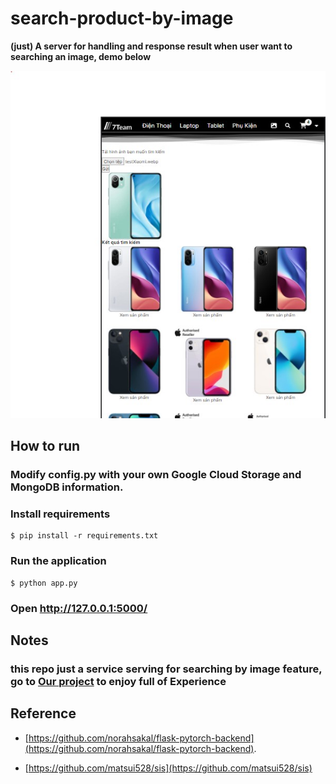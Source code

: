 # search-product-by-image

**(just) A server for handling and response result when user want to searching an image, demo below**

![screenshot1](/Screenshot1.jpg)

## How to run

### Modify config.py with your own Google Cloud Storage and MongoDB information.

### Install requirements

```
$ pip install -r requirements.txt
```

### Run the application

```
$ python app.py
```

### Open http://127.0.0.1:5000/

## Notes

### this repo just a service serving for searching by image feature, go to [Our project](https://github.com/ZachHung/13Team_V2) to enjoy full of Experience

## Reference

- [https://github.com/norahsakal/flask-pytorch-backend](https://github.com/norahsakal/flask-pytorch-backend).

- [https://github.com/matsui528/sis](https://github.com/matsui528/sis)
